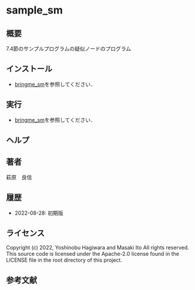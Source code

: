 # sample_sm
## 概要
7.4節のサンプルプログラムの疑似ノードのプログラム 

## インストール
  - [bringme_sm](https://github.com/AI-Robot-Book/chapter7/tree/master/bringme_sm)を参照してください．

## 実行
  - [bringme_sm](https://github.com/AI-Robot-Book/chapter7/tree/master/bringme_sm)を参照してください．

## ヘルプ

## 著者
萩原　良信

## 履歴
- 2022-08-28: 初期版

## ライセンス
Copyright (c) 2022, Yoshinobu Hagiwara and Masaki Ito
All rights reserved.
This source code is licensed under the Apache-2.0 license found in the LICENSE file in the root directory of this project.

## 参考文献
